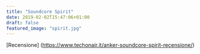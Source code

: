 ```yaml
---
title: "Soundcore Spirit"
date: 2019-02-02T15:47:06+01:00
draft: false
featured_image: "spirit.jpg"
---
```


[Recensione] (https://www.techonair.it/anker-soundcore-spirit-recensione/)